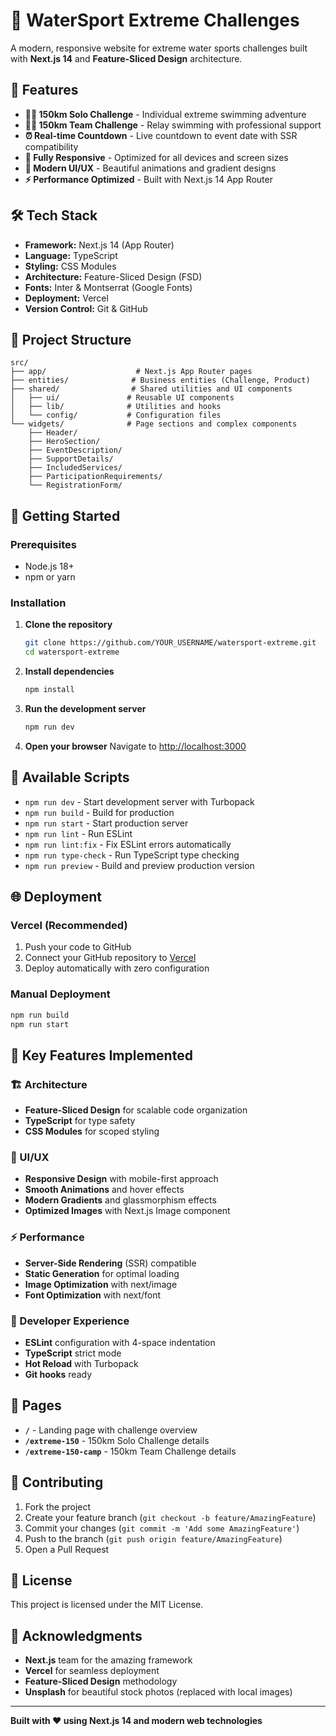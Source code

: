 # 🌊 WaterSport Extreme Challenges

A modern, responsive website for extreme water sports challenges built with **Next.js 14** and **Feature-Sliced Design** architecture.

## 🚀 Features

-   **🏊‍♂️ 150km Solo Challenge** - Individual extreme swimming adventure
-   **🏊‍♀️ 150km Team Challenge** - Relay swimming with professional support
-   **⏰ Real-time Countdown** - Live countdown to event date with SSR compatibility
-   **📱 Fully Responsive** - Optimized for all devices and screen sizes
-   **🎨 Modern UI/UX** - Beautiful animations and gradient designs
-   **⚡ Performance Optimized** - Built with Next.js 14 App Router

## 🛠️ Tech Stack

-   **Framework:** Next.js 14 (App Router)
-   **Language:** TypeScript
-   **Styling:** CSS Modules
-   **Architecture:** Feature-Sliced Design (FSD)
-   **Fonts:** Inter & Montserrat (Google Fonts)
-   **Deployment:** Vercel
-   **Version Control:** Git & GitHub

## 📁 Project Structure

```
src/
├── app/                    # Next.js App Router pages
├── entities/              # Business entities (Challenge, Product)
├── shared/                # Shared utilities and UI components
│   ├── ui/               # Reusable UI components
│   ├── lib/              # Utilities and hooks
│   └── config/           # Configuration files
└── widgets/              # Page sections and complex components
    ├── Header/
    ├── HeroSection/
    ├── EventDescription/
    ├── SupportDetails/
    ├── IncludedServices/
    ├── ParticipationRequirements/
    └── RegistrationForm/
```

## 🚀 Getting Started

### Prerequisites

-   Node.js 18+
-   npm or yarn

### Installation

1. **Clone the repository**

    ```bash
    git clone https://github.com/YOUR_USERNAME/watersport-extreme.git
    cd watersport-extreme
    ```

2. **Install dependencies**

    ```bash
    npm install
    ```

3. **Run the development server**

    ```bash
    npm run dev
    ```

4. **Open your browser**
   Navigate to [http://localhost:3000](http://localhost:3000)

## 📜 Available Scripts

-   `npm run dev` - Start development server with Turbopack
-   `npm run build` - Build for production
-   `npm run start` - Start production server
-   `npm run lint` - Run ESLint
-   `npm run lint:fix` - Fix ESLint errors automatically
-   `npm run type-check` - Run TypeScript type checking
-   `npm run preview` - Build and preview production version

## 🌐 Deployment

### Vercel (Recommended)

1. Push your code to GitHub
2. Connect your GitHub repository to [Vercel](https://vercel.com)
3. Deploy automatically with zero configuration

### Manual Deployment

```bash
npm run build
npm run start
```

## 🎯 Key Features Implemented

### 🏗️ Architecture

-   **Feature-Sliced Design** for scalable code organization
-   **TypeScript** for type safety
-   **CSS Modules** for scoped styling

### 🎨 UI/UX

-   **Responsive Design** with mobile-first approach
-   **Smooth Animations** and hover effects
-   **Modern Gradients** and glassmorphism effects
-   **Optimized Images** with Next.js Image component

### ⚡ Performance

-   **Server-Side Rendering** (SSR) compatible
-   **Static Generation** for optimal loading
-   **Image Optimization** with next/image
-   **Font Optimization** with next/font

### 🔧 Developer Experience

-   **ESLint** configuration with 4-space indentation
-   **TypeScript** strict mode
-   **Hot Reload** with Turbopack
-   **Git hooks** ready

## 📱 Pages

-   **`/`** - Landing page with challenge overview
-   **`/extreme-150`** - 150km Solo Challenge details
-   **`/extreme-150-camp`** - 150km Team Challenge details

## 🤝 Contributing

1. Fork the project
2. Create your feature branch (`git checkout -b feature/AmazingFeature`)
3. Commit your changes (`git commit -m 'Add some AmazingFeature'`)
4. Push to the branch (`git push origin feature/AmazingFeature`)
5. Open a Pull Request

## 📄 License

This project is licensed under the MIT License.

## 🙏 Acknowledgments

-   **Next.js** team for the amazing framework
-   **Vercel** for seamless deployment
-   **Feature-Sliced Design** methodology
-   **Unsplash** for beautiful stock photos (replaced with local images)

---

**Built with ❤️ using Next.js 14 and modern web technologies**
